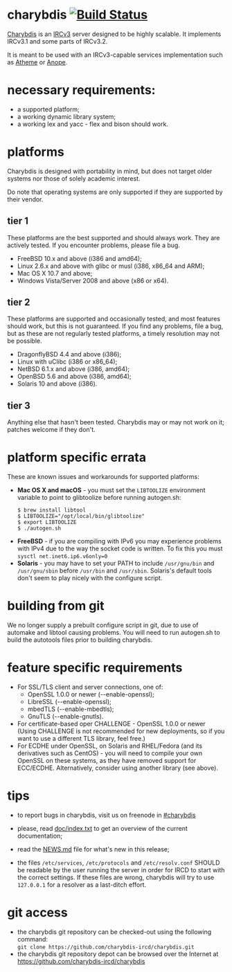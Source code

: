 # charybdis [![Build Status](https://travis-ci.org/charybdis-ircd/charybdis.svg?branch=release%2F4)](https://travis-ci.org/charybdis-ircd/charybdis)

[Charybdis][charybdis] is an [IRCv3][ircv3] server designed to be highly scalable. It implements IRCv3.1 and some parts of IRCv3.2.

It is meant to be used with an IRCv3-capable services implementation such as [Atheme][atheme] or [Anope][anope].

  [charybdis]: https://charybdis-ircd.github.io/
  [ircv3]: https://ircv3.net/
  [atheme]: https://atheme.github.io/
  [anope]: https://anope.org/

# necessary requirements:

* a supported platform;
* a working dynamic library system;
* a working lex and yacc - flex and bison should work.

# platforms

Charybdis is designed with portability in mind, but does not target older systems nor those of solely academic interest.

Do note that operating systems are only supported if they are supported by their vendor.

## tier 1

These platforms are the best supported and should always work. They are actively tested. If you encounter problems, please file a bug.

* FreeBSD 10.x and above (i386 and amd64);
* Linux 2.6.x and above with glibc or musl (i386, x86_64 and ARM);
* Mac OS X 10.7 and above;
* Windows Vista/Server 2008 and above (x86 or x64).

## tier 2

These platforms are supported and occasionally tested, and most features should work, but this is not guaranteed. If you find any problems, file a bug, but as these are not regularly tested platforms, a timely resolution may not be possible.

* DragonflyBSD 4.4 and above (i386);
* Linux with uClibc (i386 or x86_64);
* NetBSD 6.1.x and above (i386, amd64);
* OpenBSD 5.6 and above (i386, amd64);
* Solaris 10 and above (i386).

## tier 3

Anything else that hasn't been tested. Charybdis may or may not work on it; patches welcome if they don't.

# platform specific errata

These are known issues and workarounds for supported platforms:

* **Mac OS X and macOS** - you must set the `LIBTOOLIZE` environment variable to point to glibtoolize before running autogen.sh:
  ```
  $ brew install libtool
  $ LIBTOOLIZE="/opt/local/bin/glibtoolize"
  $ export LIBTOOLIZE
  $ ./autogen.sh
  ```
* **FreeBSD** - if you are compiling with IPv6 you may experience problems with IPv4 due to the way the socket code is written. To fix this you must `sysctl net.inet6.ip6.v6only=0`
* **Solaris** - you may have to set your PATH to include `/usr/gnu/bin` and `/usr/gnu/sbin` before `/usr/bin` and `/usr/sbin`. Solaris's default tools don't seem to play nicely with the configure script.

# building from git

We no longer supply a prebuilt configure script in git, due to use of automake and libtool causing problems. You will need to run autogen.sh to build the autotools files prior to building charybdis.

# feature specific requirements

* For SSL/TLS client and server connections, one of:
  * OpenSSL 1.0.0 or newer (--enable-openssl);
  * LibreSSL (--enable-openssl);
  * mbedTLS (--enable-mbedtls);
  * GnuTLS (--enable-gnutls).
* For certificate-based oper CHALLENGE - OpenSSL 1.0.0 or newer  
(Using CHALLENGE is not recommended for new deployments, so if you want to use a different TLS library, feel free.)
* For ECDHE under OpenSSL, on Solaris and RHEL/Fedora (and its derivatives such as CentOS) - you will need to compile your own OpenSSL on these systems, as they have removed support for ECC/ECDHE. Alternatively, consider using another library (see above).

# tips

* to report bugs in charybdis, visit us on freenode in [#charybdis][freenode]
* please, read [doc/index.txt][index] to get an overview of the current documentation;
* read the [NEWS.md][news] file for what's new in this release;
* the files `/etc/services`, `/etc/protocols` and `/etc/resolv.conf` SHOULD be readable by the user running the server in order for IRCD to start with the correct settings. If these files are wrong, charybdis will try to use `127.0.0.1` for a resolver as a last-ditch effort.

  [freenode]: https://webchat.freenode.net/?randomnick=1&channels=%23charybdis
  [index]: https://github.com/charybdis-ircd/charybdis/blob/release/4/doc/index.txt
  [news]: https://github.com/charybdis-ircd/charybdis/blob/release/4/NEWS.md

# git access

* the charybdis git repository can be checked-out using the following command:  
  `git clone https://github.com/charybdis-ircd/charybdis.git`
* the charybdis git repository depot can be browsed over the Internet at https://github.com/charybdis-ircd/charybdis
